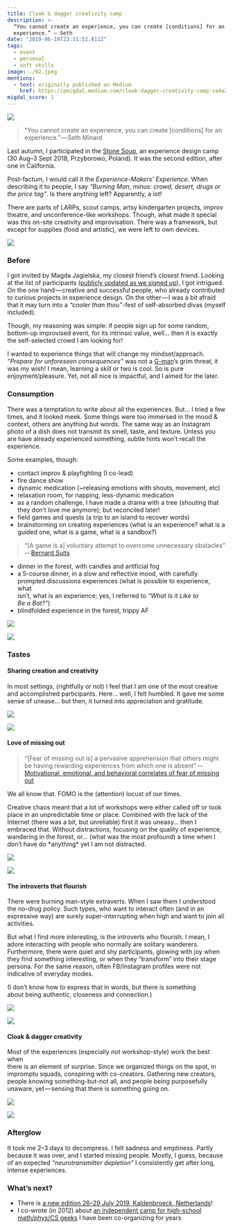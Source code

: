 ```yaml
---
title: Cloak & dagger creativity camp
description: >-
  “You cannot create an experience, you can create [conditions] for an
  experience.” — Seth
date: "2019-06-19T23:31:52.811Z"
tags:
  - event
  - personal
  - soft skills
image: ./02.jpeg
mentions:
  - text: originally published on Medium
    href: https://pmigdal.medium.com/cloak-dagger-creativity-camp-ce4a24aa6528
migdal_score: 1
---
```


![](./00.jpeg)

> “You cannot create an experience, you can create \[conditions\] for an experience.” — Seth Minard

Last autumn, I participated in the [Stone Soup](https://stonesoup.live/), an experience design camp (30 Aug–3 Sept 2018, Przyborowo, Poland). It was the second edition, after one in California.

Post-factum, I would call it the _Experience-Makers’ Experience_. When describing it to people, I say _“Burning Man, minus: crowd, desert, drugs or the price tag”_. Is there anything left? Apparently, a lot!

There are parts of LARPs, scout camps, artsy kindergarten projects, improv theatre, and unconference-like workshops. Though, what made it special was this on-site creativity and improvisation. There was a framework, but except for supplies (food and artistic), we were left to own devices.

![](./01.jpeg)

### Before

I got invited by Magda Jagielska, my closest friend’s closest friend. Looking at the list of participants ([publicly updated as we signed up](https://stonesoup.live/poland-2018)), I got intrigued. On the one hand — creative and successful people, who already contributed to curious projects in experience design. On the other — I was a bit afraid that it may turn into a _“cooler than thou”_\-fest of self-absorbed divas (myself included).

Though, my reasoning was simple: if people sign up for some random, bottom-up improvised event, for its intrinsic value, well… then it is exactly the self-selected crowd I am looking for!

I wanted to experience things that will change my mindset/approach. _“Prepare for unforeseen consequences”_ was not a [G-man](https://en.wikipedia.org/wiki/G-Man_%28Half-Life%29)’s grim threat, it was my wish! I mean, learning a skill or two is cool. So is pure enjoyment/pleasure. Yet, not all nice is impactful, and I aimed for the later.

### Consumption

There was a temptation to write about all the experiences. But… I tried a few times, and it looked meek. Some things were too immersed in the mood & context, others are anything but words. The same way as an Instagram photo of a dish does not transmit its smell, taste, and texture. Unless you are have already experienced something, subtle hints won’t recall the experience.

Some examples, though:

- contact improv & playfighting (I co-lead)
- fire dance show
- dynamic medication (~releasing emotions with shouts, movement, etc)
- relaxation room, for napping, less-dynamic medication
- as a random challenge, I have made a drama with a tree (shouting that they don’t love me anymore); but reconciled later!
- field games and quests (a trip to an island to recover words)
- brainstorming on creating experiences (what is an experience? what is a guided one, what is a game, what is a sandbox?)

> “\[A game is a\] voluntary attempt to overcome unnecessary obstacles” — [Bernard Suits](https://en.m.wikipedia.org/w/index.php?title=Bernard_Suits&action=edit&redlink=1 "Bernard Suits (page does not exist)")

- dinner in the forest, with candles and artificial fog
- a 5-course dinner, in a slow and reflective mood, with carefully prompted discussions experiences (what is possible to experience, what  
  isn’t, what is an experience; yes, I referred to _“What Is it Like to  
  Be a Bat?”_)
- blindfolded experience in the forest, trippy AF

![](./02.jpeg)

![](./03.jpeg)

### Tastes

#### Sharing creation and creativity

In most settings, (rightfully or not) I feel that I am one of the most creative and accomplished participants. Here… well, I felt humbled. It gave me some sense of unease… but then, it turned into appreciation and gratitude.

![](./04.jpeg)

![](./05.jpeg)

#### Love of missing out

> “\[Fear of missing out is\] a pervasive apprehension that others might be having rewarding experiences from which one is absent” — [Motivational, emotional, and behavioral correlates of fear of missing out](https://www.sciencedirect.com/science/article/pii/S0747563213000800)

We all know that. FOMO is the (attention) locust of our times.

Creative chaos meant that a lot of workshops were either called off or took place in an unpredictable time or place. Combined with the lack of the Internet (there was a bit, but unreliable) first it was uneasy… then I embraced that. Without distractions, focusing on the quality of experience, wandering in the forest, or… (what was the most profound) a time when I don’t have do \*anything\* yet I am not distracted.

![](./06.jpeg)

![](./07.jpeg)

#### The introverts that flourish

There were burning man-style extraverts. When I saw them I understood the no-drug policy. Such types, who want to interact often (and in an expressive way) are surely super-interrupting when high and want to join all activities.

But what I find more interesting, is the introverts who flourish. I mean, I adore interacting with people who normally are solitary wanderers. Furthermore, there were quiet and shy participants, glowing with joy when they find something interesting, or when they “transform” into their stage persona. For the same reason, often FB/Instagram profiles were not indicative of everyday modes.

(I don’t know how to express that in words, but there is something  
about being authentic, closeness and connection.)

![](./08.jpeg)

![](./09.jpeg)

#### Cloak & dagger creativity

Most of the experiences (especially not workshop-style) work the best when  
there is an element of surprise. Since we organized things on the spot, in impromptu squads, conspiring with co-creators. Gathering new creators, people knowing something-but-not all, and people being purposefully unaware, yet — sensing that there is something going on.

![](./10.jpeg)

![](./11.jpeg)

### Afterglow

It took me 2–3 days to decompress. I felt sadness and emptiness. Partly because it was over, and I started missing people. Mostly, I guess, because of an expected _“neurotransmitter depletion”_ I consistently get after long, intense experiences.

### What’s next?

- There is [a new edition 26–29 July 2019, Kaldenbroeck, Netherlands](https://stonesoup.live/)!
- I co-wrote (in 2012) about [an independent camp for high-school math/phys/CS geeks](https://warsztatywww.pl/article/en-indie-camp-for-hs-geeks/) I have been co-organizing for years
